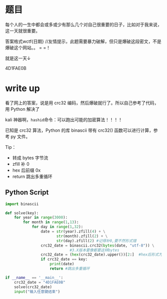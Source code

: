 # 题目
每个人的一生中都会或多或少有那么几个对自己很重要的日子，比如对于我来说，这一天就很重要。

答案格式wctf{日期}  //友情提示，此题需要暴力破解，但只是爆破这段密文，不是爆破这个网站。。 = =！

就是这一天↓

4D1FAE0B

# write up
看了网上的答案，说是用 crc32 编码，然后爆破就行了。所以自己参考了代码，用 Python 解决了

kali 神器啊，`hashid`命令：可以跑出可能的加密算法！！！！

已知是 crc32 算法，Python 的库 binascii 带有 crc32() 函数可以进行计算，参考 py 文件。

Tip：
* 转成 bytes 字节流
* zfill 补 0
* hex 后前缀 0x
* return 跳出多重循环

## Python Script
```python
import binascii

def solve(key):
    for year in range(3000):
        for month in range(1,13):
            for day in range(1,32):
                date = str(year).zfill(4) + \
                       str(month).zfill(2) + \
                       str(day).zfill(2) #记得补0,要不然形式错
                crc32_date = binascii.crc32(bytes(date, "utf-8")) \
                             #3.X版本要像都要这样bytes
                crc32_date = (hex(crc32_date).upper())[2:]  #hex后形式为0x
                if crc32_date == key:
                    print(date)
                    return #跳出多重循环

if __name__ == '__main__':
    crc32_date = "4D1FAE0B"
    solve(crc32_date)
    input("输入任意键结束")
```
